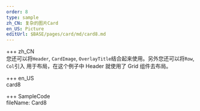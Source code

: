 ```yaml
---
order: 8
type: sample
zh_CN: 复杂的图片Card
en_US: Picture
editUrl: $BASE/pages/card/md/card8.md
---
```


+++ zh_CN  
您还可以将<Code>Header</Code>, <Code>CardImage</Code>, <Code>OverlayTitle</Code>结合起来使用。另外您还可以将<Code>Row</Code>, <Code>Col</Code>引入
用于布局，在这个例子中 Header 就使用了 Grid 组件去布局。

+++ en_US  
card8

+++ SampleCode  
fileName: Card8

